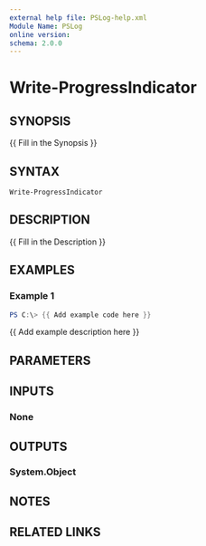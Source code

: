 ```yaml
---
external help file: PSLog-help.xml
Module Name: PSLog
online version:
schema: 2.0.0
---
```


# Write-ProgressIndicator

## SYNOPSIS
{{ Fill in the Synopsis }}

## SYNTAX

```
Write-ProgressIndicator
```

## DESCRIPTION
{{ Fill in the Description }}

## EXAMPLES

### Example 1
```powershell
PS C:\> {{ Add example code here }}
```

{{ Add example description here }}

## PARAMETERS

## INPUTS

### None

## OUTPUTS

### System.Object
## NOTES

## RELATED LINKS
